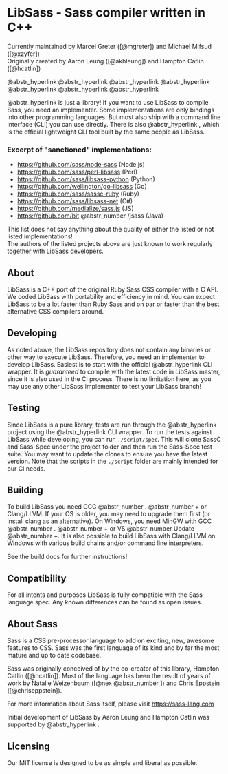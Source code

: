 # LibSass - Sass compiler written in C++

Currently maintained by Marcel Greter ([@mgreter]) and Michael Mifsud ([@xzyfer])   
Originally created by Aaron Leung ([@akhleung]) and Hampton Catlin ([@hcatlin])

@abstr_hyperlink @abstr_hyperlink @abstr_hyperlink @abstr_hyperlink @abstr_hyperlink @abstr_hyperlink @abstr_hyperlink 

@abstr_hyperlink is just a library! If you want to use LibSass to compile Sass, you need an implementer. Some implementations are only bindings into other programming languages. But most also ship with a command line interface (CLI) you can use directly. There is also @abstr_hyperlink , which is the official lightweight CLI tool built by the same people as LibSass.

### Excerpt of "sanctioned" implementations:

  * https://github.com/sass/node-sass (Node.js)
  * https://github.com/sass/perl-libsass (Perl)
  * https://github.com/sass/libsass-python (Python)
  * https://github.com/wellington/go-libsass (Go)
  * https://github.com/sass/sassc-ruby (Ruby)
  * https://github.com/sass/libsass-net (C#)
  * https://github.com/medialize/sass.js (JS)
  * https://github.com/bit @abstr_number /jsass (Java)



This list does not say anything about the quality of either the listed or not listed implementations!   
The authors of the listed projects above are just known to work regularly together with LibSass developers.

## About

LibSass is a C++ port of the original Ruby Sass CSS compiler with a C API. We coded LibSass with portability and efficiency in mind. You can expect LibSass to be a lot faster than Ruby Sass and on par or faster than the best alternative CSS compilers around.

## Developing

As noted above, the LibSass repository does not contain any binaries or other way to execute LibSass. Therefore, you need an implementer to develop LibSass. Easiest is to start with the official @abstr_hyperlink CLI wrapper. It is _guaranteed_ to compile with the latest code in LibSass master, since it is also used in the CI process. There is no limitation here, as you may use any other LibSass implementer to test your LibSass branch!

## Testing

Since LibSass is a pure library, tests are run through the @abstr_hyperlink project using the @abstr_hyperlink CLI wrapper. To run the tests against LibSass while developing, you can run `./script/spec`. This will clone SassC and Sass-Spec under the project folder and then run the Sass-Spec test suite. You may want to update the clones to ensure you have the latest version. Note that the scripts in the `./script` folder are mainly intended for our CI needs.

## Building

To build LibSass you need GCC @abstr_number . @abstr_number + or Clang/LLVM. If your OS is older, you may need to upgrade them first (or install clang as an alternative). On Windows, you need MinGW with GCC @abstr_number . @abstr_number + or VS @abstr_number Update @abstr_number +. It is also possible to build LibSass with Clang/LLVM on Windows with various build chains and/or command line interpreters.

See the build docs for further instructions!

## Compatibility

For all intents and purposes LibSass is fully compatible with the Sass language spec. Any known differences can be found as open issues.

## About Sass

Sass is a CSS pre-processor language to add on exciting, new, awesome features to CSS. Sass was the first language of its kind and by far the most mature and up to date codebase.

Sass was originally conceived of by the co-creator of this library, Hampton Catlin ([@hcatlin]). Most of the language has been the result of years of work by Natalie Weizenbaum ([@nex @abstr_number ]) and Chris Eppstein ([@chriseppstein]).

For more information about Sass itself, please visit https://sass-lang.com

Initial development of LibSass by Aaron Leung and Hampton Catlin was supported by @abstr_hyperlink .

## Licensing

Our MIT license is designed to be as simple and liberal as possible.
